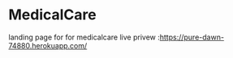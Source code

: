 # MedicalCare
landing page for for medicalcare
 live privew :https://pure-dawn-74880.herokuapp.com/
